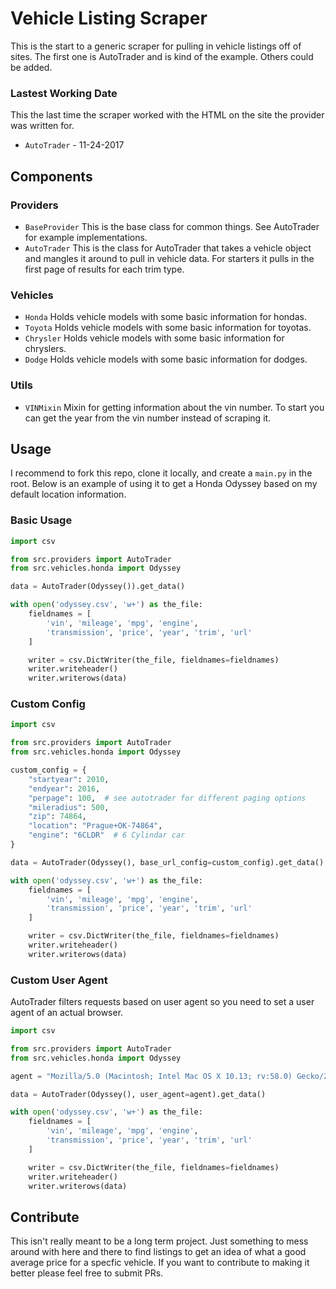 # Vehicle Listing Scraper

This is the start to a generic scraper for pulling in vehicle listings off of sites. The first one is AutoTrader and is kind of the example. Others could be added.

### Lastest Working Date
This the last time the scraper worked with the HTML on the site the provider was written for.

* `AutoTrader` - 11-24-2017

## Components

### Providers

* `BaseProvider` This is the base class for common things. See AutoTrader for example implementations.
* `AutoTrader` This is the class for AutoTrader that takes a vehicle object and mangles it around to pull in vehicle data. For starters it pulls in the first page of results for each trim type.

### Vehicles

* `Honda` Holds vehicle models with some basic information for hondas.
* `Toyota` Holds vehicle models with some basic information for toyotas.
* `Chrysler` Holds vehicle models with some basic information for chryslers.
* `Dodge` Holds vehicle models with some basic information for dodges.

### Utils

* `VINMixin` Mixin for getting information about the vin number. To start you can get the year from the vin number instead of scraping it.

## Usage

I recommend to fork this repo, clone it locally, and create a `main.py` in the root. Below is an example of using it to get a Honda Odyssey based on my default location information.

### Basic Usage
```python
import csv

from src.providers import AutoTrader
from src.vehicles.honda import Odyssey

data = AutoTrader(Odyssey()).get_data()

with open('odyssey.csv', 'w+') as the_file:
    fieldnames = [
        'vin', 'mileage', 'mpg', 'engine', 
        'transmission', 'price', 'year', 'trim', 'url'
    ]

    writer = csv.DictWriter(the_file, fieldnames=fieldnames)
    writer.writeheader()
    writer.writerows(data)
```

### Custom Config
```python
import csv

from src.providers import AutoTrader
from src.vehicles.honda import Odyssey

custom_config = {
    "startyear": 2010,
    "endyear": 2016,
    "perpage": 100,  # see autotrader for different paging options
    "mileradius": 500,
    "zip": 74864,
    "location": "Prague+OK-74864",
    "engine": "6CLDR"  # 6 Cylindar car
}

data = AutoTrader(Odyssey(), base_url_config=custom_config).get_data()

with open('odyssey.csv', 'w+') as the_file:
    fieldnames = [
        'vin', 'mileage', 'mpg', 'engine', 
        'transmission', 'price', 'year', 'trim', 'url'
    ]

    writer = csv.DictWriter(the_file, fieldnames=fieldnames)
    writer.writeheader()
    writer.writerows(data)
```

### Custom User Agent
AutoTrader filters requests based on user agent so you need to set a user agent of an actual browser.
```python
import csv

from src.providers import AutoTrader
from src.vehicles.honda import Odyssey

agent = "Mozilla/5.0 (Macintosh; Intel Mac OS X 10.13; rv:58.0) Gecko/20100101 Firefox/58.0"

data = AutoTrader(Odyssey(), user_agent=agent).get_data()

with open('odyssey.csv', 'w+') as the_file:
    fieldnames = [
        'vin', 'mileage', 'mpg', 'engine', 
        'transmission', 'price', 'year', 'trim', 'url'
    ]

    writer = csv.DictWriter(the_file, fieldnames=fieldnames)
    writer.writeheader()
    writer.writerows(data)
```

## Contribute
This isn't really meant to be a long term project. Just something to mess around with here and there to find listings to get an idea of what a good average price for a specfic vehicle. If you want to contribute to making it better please feel free to submit PRs.